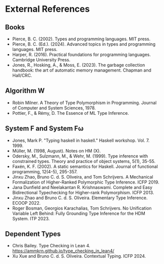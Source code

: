 # External References

## Books

* Pierce, B. C. (2002). Types and programming languages. MIT press.
* Pierce, B. C. (Ed.). (2024). Advanced topics in types and programming languages. MIT press.
* Harper, R. (2016). Practical foundations for programming languages. Cambridge University Press.
* Jones, R., Hosking, A., & Moss, E. (2023). The garbage collection handbook: the art of automatic memory management. Chapman and Hall/CRC.

## Algorithm W

* Robin Milner. A Theory of Type Polymorphism in Programming. Journal of Computer and System Sciences, 1978.
* Pottier, F., & Rémy, D. The Essence of ML Type Inference.

## System F and System Fω

* Jones, Mark P. "Typing haskell in haskell." Haskell workshop. Vol. 7. 1999.
* Müller, M. (1998, August). Notes on HM (X).
* Odersky, M., Sulzmann, M., & Wehr, M. (1999). Type inference with constrained types. Theory and practice of object systems, 5(1), 35-55.
* Faxén, K. F. (2002). A static semantics for Haskell. Journal of functional programming, 12(4-5), 295-357.
* Jinxu Zhao, Bruno C. d. S. Oliveira, and Tom Schrijvers. A Mechanical Formalization of Higher-Ranked Polymorphic Type Inference. ICFP 2019.
* Jana Dunfield and Neelakantan R. Krishnaswami. Complete and Easy Bidirectional Typechecking for Higher-rank Polymorphism. ICFP 2013.
* Jinxu Zhao and Bruno C. d. S. Oliveira. Elementary Type Inference. ECOOP 2022.
* Roger Bosman, Georgios Karachalias, Tom Schrijvers. No Unification Variable Left Behind: Fully Grounding Type Inference for the HDM System. ITP 2023.

## Dependent Types

* Chris Bailey. Type Checking in Lean 4. https://ammkrn.github.io/type_checking_in_lean4/
* Xu Xue and Bruno C. d. S. Oliveira. Contextual Typing. ICFP 2024.
